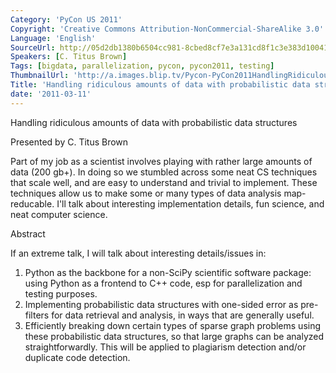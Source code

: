 ```yaml
---
Category: 'PyCon US 2011'
Copyright: 'Creative Commons Attribution-NonCommercial-ShareAlike 3.0'
Language: 'English'
SourceUrl: http://05d2db1380b6504cc981-8cbed8cf7e3a131cd8f1c3e383d10041.r93.cf2.rackcdn.com/pycon-us-2011/402_handling-ridiculous-amounts-of-data-with-probabilistic-data-structures.mp4
Speakers: [C. Titus Brown]
Tags: [bigdata, parallelization, pycon, pycon2011, testing]
ThumbnailUrl: 'http://a.images.blip.tv/Pycon-PyCon2011HandlingRidiculousAmountsOfDataWithProbabilisti974.png'
Title: 'Handling ridiculous amounts of data with probabilistic data structures'
date: '2011-03-11'
---
```

Handling ridiculous amounts of data with probabilistic data structures

Presented by C. Titus Brown

Part of my job as a scientist involves playing with rather large amounts of
data (200 gb+). In doing so we stumbled across some neat CS techniques that
scale well, and are easy to understand and trivial to implement. These
techniques allow us to make some or many types of data analysis map-reducable.
I'll talk about interesting implementation details, fun science, and neat
computer science.

Abstract

If an extreme talk, I will talk about interesting details/issues in:

  1. Python as the backbone for a non-SciPy scientific software package: using Python as a frontend to C++ code, esp for parallelization and testing purposes. 
  2. Implementing probabilistic data structures with one-sided error as pre-filters for data retrieval and analysis, in ways that are generally useful. 
  3. Efficiently breaking down certain types of sparse graph problems using these probabilistic data structures, so that large graphs can be analyzed straightforwardly. This will be applied to plagiarism detection and/or duplicate code detection. 
